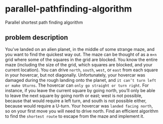 # parallel-pathfinding-algorithm
Parallel shortest path finding algorithm

## problem description

You’ve landed on an alien planet, in the middle of some strange maze, and you want to find the quickest way out.
The maze can be thought of as a `m×n` grid where some of the squares in the grid are blocked.
You know the entire maze (including the size of the grid, which squares are blocked, and your current location).
You can drive `north`, `south`, `west`, or `east` from each square in your hovercar, but not diagonally.
Unfortunately, your hovercar was damaged during the rough landing onto the planet, and `it can’t turn left or make Uturns`.
The hovercar can `only go straight or turn right`.
For instance, if you leave the current square by going north, you’ll only be able to leave the next square by going north or east; west is not possible, because that would require a left turn, and south is not possible either, because would require a U-turn.
Your hovercar was `landed facing north`, so on your first move you will need to drive north.
Find an efficient algorithm to find the `shortest route` to escape from the maze and implement it. 
